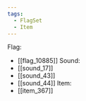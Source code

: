 ```yaml
---
tags:
  - FlagSet
  - Item
---
```

Flag:
- [[flag_10885]]
Sound:
- [[sound_17]]
- [[sound_43]]
- [[sound_44]]
Item:
- [[item_367]]

